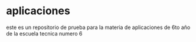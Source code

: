 # aplicaciones
este es un repositorio de prueba para la materia de aplicaciones de 6to año de la escuela tecnica numero 6
